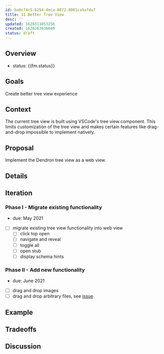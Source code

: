 ```yaml
---
id: ba8cf4c5-6254-4eca-8072-8001ca5afda7
title: 11 Better Tree View
desc: ''
updated: 1620311053256
created: 1620263936049
status: draft
---
```


## Overview
- status: {{fm.status}}

## Goals

Create better tree view experience 


## Context

The current tree view is built using VSCode's tree view component. This limits customization of the tree view and makes certain features like drag-and-drop impossible to implement natively. 

## Proposal

Implement the Dendron tree view as a web view. 


## Details

## Iteration

### Phase I - Migrate existing functionality
- due: May 2021
<!-- -->
- [ ] migrate existing tree view functionality into web view
    - [ ] click top open
    - [ ] navigate and reveal
    - [ ] toggle all 
    - [ ] open stub 
    - [ ] display schema hints

### Phase II - Add new functionality
- due: June 2021
<!-- -->
- [ ] drag and drop images
- [ ] drag and drop arbitrary files,  see [issue](https://github.com/dendronhq/dendron/issues/575)

## Example

## Tradeoffs

## Discussion
